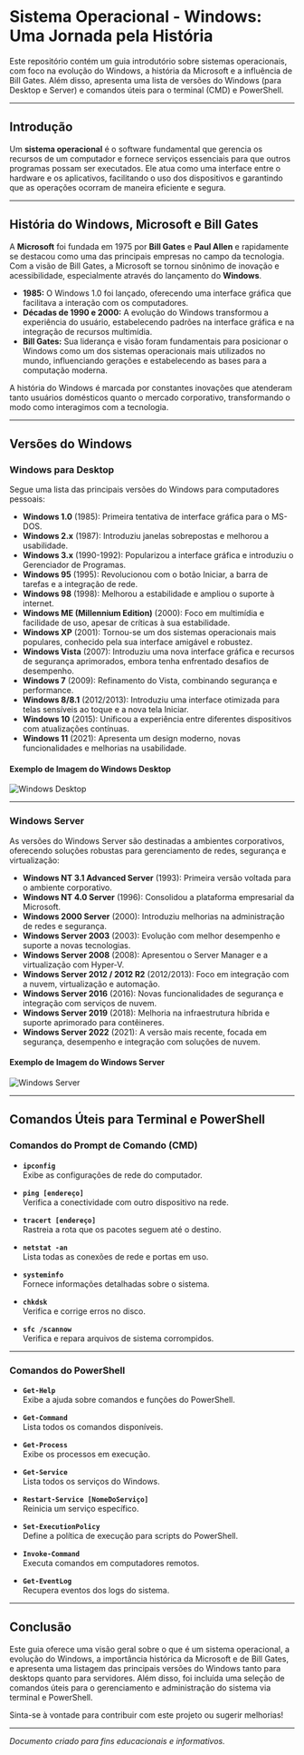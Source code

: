# Sistema Operacional - Windows: Uma Jornada pela História

Este repositório contém um guia introdutório sobre sistemas operacionais, com foco na evolução do Windows, a história da Microsoft e a influência de Bill Gates. Além disso, apresenta uma lista de versões do Windows (para Desktop e Server) e comandos úteis para o terminal (CMD) e PowerShell.

---

## Introdução

Um **sistema operacional** é o software fundamental que gerencia os recursos de um computador e fornece serviços essenciais para que outros programas possam ser executados. Ele atua como uma interface entre o hardware e os aplicativos, facilitando o uso dos dispositivos e garantindo que as operações ocorram de maneira eficiente e segura.

---

## História do Windows, Microsoft e Bill Gates

A **Microsoft** foi fundada em 1975 por **Bill Gates** e **Paul Allen** e rapidamente se destacou como uma das principais empresas no campo da tecnologia. Com a visão de Bill Gates, a Microsoft se tornou sinônimo de inovação e acessibilidade, especialmente através do lançamento do **Windows**.

- **1985:** O Windows 1.0 foi lançado, oferecendo uma interface gráfica que facilitava a interação com os computadores.
- **Décadas de 1990 e 2000:** A evolução do Windows transformou a experiência do usuário, estabelecendo padrões na interface gráfica e na integração de recursos multimídia.
- **Bill Gates:** Sua liderança e visão foram fundamentais para posicionar o Windows como um dos sistemas operacionais mais utilizados no mundo, influenciando gerações e estabelecendo as bases para a computação moderna.

A história do Windows é marcada por constantes inovações que atenderam tanto usuários domésticos quanto o mercado corporativo, transformando o modo como interagimos com a tecnologia.

---

## Versões do Windows

### Windows para Desktop

Segue uma lista das principais versões do Windows para computadores pessoais:

- **Windows 1.0** (1985): Primeira tentativa de interface gráfica para o MS-DOS.
- **Windows 2.x** (1987): Introduziu janelas sobrepostas e melhorou a usabilidade.
- **Windows 3.x** (1990-1992): Popularizou a interface gráfica e introduziu o Gerenciador de Programas.
- **Windows 95** (1995): Revolucionou com o botão Iniciar, a barra de tarefas e a integração de rede.
- **Windows 98** (1998): Melhorou a estabilidade e ampliou o suporte à internet.
- **Windows ME (Millennium Edition)** (2000): Foco em multimídia e facilidade de uso, apesar de críticas à sua estabilidade.
- **Windows XP** (2001): Tornou-se um dos sistemas operacionais mais populares, conhecido pela sua interface amigável e robustez.
- **Windows Vista** (2007): Introduziu uma nova interface gráfica e recursos de segurança aprimorados, embora tenha enfrentado desafios de desempenho.
- **Windows 7** (2009): Refinamento do Vista, combinando segurança e performance.
- **Windows 8/8.1** (2012/2013): Introduziu uma interface otimizada para telas sensíveis ao toque e a nova tela Iniciar.
- **Windows 10** (2015): Unificou a experiência entre diferentes dispositivos com atualizações contínuas.
- **Windows 11** (2021): Apresenta um design moderno, novas funcionalidades e melhorias na usabilidade.

#### Exemplo de Imagem do Windows Desktop

![Windows Desktop](https://upload.wikimedia.org/wikipedia/commons/5/5f/Windows_10_Desktop.jpg)

---

### Windows Server

As versões do Windows Server são destinadas a ambientes corporativos, oferecendo soluções robustas para gerenciamento de redes, segurança e virtualização:

- **Windows NT 3.1 Advanced Server** (1993): Primeira versão voltada para o ambiente corporativo.
- **Windows NT 4.0 Server** (1996): Consolidou a plataforma empresarial da Microsoft.
- **Windows 2000 Server** (2000): Introduziu melhorias na administração de redes e segurança.
- **Windows Server 2003** (2003): Evolução com melhor desempenho e suporte a novas tecnologias.
- **Windows Server 2008** (2008): Apresentou o Server Manager e a virtualização com Hyper-V.
- **Windows Server 2012 / 2012 R2** (2012/2013): Foco em integração com a nuvem, virtualização e automação.
- **Windows Server 2016** (2016): Novas funcionalidades de segurança e integração com serviços de nuvem.
- **Windows Server 2019** (2018): Melhoria na infraestrutura híbrida e suporte aprimorado para contêineres.
- **Windows Server 2022** (2021): A versão mais recente, focada em segurança, desempenho e integração com soluções de nuvem.

#### Exemplo de Imagem do Windows Server

![Windows Server](https://upload.wikimedia.org/wikipedia/commons/1/1e/Windows_Server_2019.png)

---

## Comandos Úteis para Terminal e PowerShell

### Comandos do Prompt de Comando (CMD)

- **`ipconfig`**  
  Exibe as configurações de rede do computador.

- **`ping [endereço]`**  
  Verifica a conectividade com outro dispositivo na rede.

- **`tracert [endereço]`**  
  Rastreia a rota que os pacotes seguem até o destino.

- **`netstat -an`**  
  Lista todas as conexões de rede e portas em uso.

- **`systeminfo`**  
  Fornece informações detalhadas sobre o sistema.

- **`chkdsk`**  
  Verifica e corrige erros no disco.

- **`sfc /scannow`**  
  Verifica e repara arquivos de sistema corrompidos.

---

### Comandos do PowerShell

- **`Get-Help`**  
  Exibe a ajuda sobre comandos e funções do PowerShell.

- **`Get-Command`**  
  Lista todos os comandos disponíveis.

- **`Get-Process`**  
  Exibe os processos em execução.

- **`Get-Service`**  
  Lista todos os serviços do Windows.

- **`Restart-Service [NomeDoServiço]`**  
  Reinicia um serviço específico.

- **`Set-ExecutionPolicy`**  
  Define a política de execução para scripts do PowerShell.

- **`Invoke-Command`**  
  Executa comandos em computadores remotos.

- **`Get-EventLog`**  
  Recupera eventos dos logs do sistema.

---

## Conclusão

Este guia oferece uma visão geral sobre o que é um sistema operacional, a evolução do Windows, a importância histórica da Microsoft e de Bill Gates, e apresenta uma listagem das principais versões do Windows tanto para desktops quanto para servidores. Além disso, foi incluída uma seleção de comandos úteis para o gerenciamento e administração do sistema via terminal e PowerShell.

Sinta-se à vontade para contribuir com este projeto ou sugerir melhorias!

---

*Documento criado para fins educacionais e informativos.*

